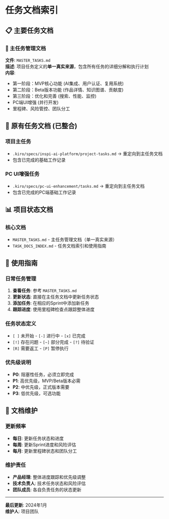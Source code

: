# 任务文档索引

## 📋 主要任务文档

### 🎯 主任务管理文档
**文件**: `MASTER_TASKS.md`  
**描述**: 项目任务定义的**单一真实来源**，包含所有任务的详细分解和执行计划  
**内容**:
- 第一阶段：MVP核心功能 (AI集成、用户认证、复用系统)
- 第二阶段：Beta版本功能 (作品详情、知识图谱、贡献度)
- 第三阶段：优化和完善 (搜索、性能、监控)
- PC端UI增强 (并行开发)
- 里程碑、风险管控、团队分工

## 📂 原有任务文档 (已整合)

### 项目主任务
- `.kiro/specs/inspi-ai-platform/project-tasks.md` → 重定向到主任务文档
- 包含已完成的基础工作记录

### PC UI增强任务
- `.kiro/specs/pc-ui-enhancement/tasks.md` → 重定向到主任务文档
- 包含已完成的PC端基础工作记录

## 📊 项目状态文档

### 核心文档
- `MASTER_TASKS.md` - 主任务管理文档（单一真实来源）
- `TASK_DOCS_INDEX.md` - 任务文档索引和使用指南

## 🎯 使用指南

### 日常任务管理
1. **查看任务**: 参考 `MASTER_TASKS.md`
2. **更新状态**: 直接在主任务文档中更新任务状态
3. **添加任务**: 在相应的Sprint中添加新任务
4. **跟踪进度**: 使用里程碑检查点跟踪整体进度

### 任务状态定义
- `[ ]` 未开始 - `[-]` 进行中 - `[x]` 已完成
- `[!]` 存在问题 - `[~]` 部分完成 - `[?]` 待验证
- `[R]` 需要返工 - `[P]` 暂停执行

### 优先级说明
- **P0**: 阻塞性任务，必须立即完成
- **P1**: 高优先级，MVP/Beta版本必需
- **P2**: 中优先级，正式版本需要
- **P3**: 低优先级，可选功能

## 🔄 文档维护

### 更新频率
- **每日**: 更新任务状态和进度
- **每周**: 更新Sprint进度和风险评估
- **每月**: 更新里程碑状态和团队分工

### 维护责任
- **产品经理**: 整体进度跟踪和优先级调整
- **技术负责人**: 技术任务状态和风险评估
- **团队成员**: 各自负责任务的状态更新

---

**最后更新**: 2024年1月  
**维护人**: 项目团队